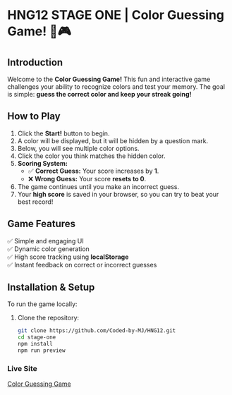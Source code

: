 # **HNG12 STAGE ONE | Color Guessing Game!** 🎨🎮

## **Introduction**

Welcome to the **Color Guessing Game!** This fun and interactive game challenges your ability to recognize colors and test your memory. The goal is simple: **guess the correct color and keep your streak going!**

## **How to Play**

1. Click the **Start!** button to begin.
2. A color will be displayed, but it will be hidden by a question mark.
3. Below, you will see multiple color options.
4. Click the color you think matches the hidden color.
5. **Scoring System:**
   - ✅ **Correct Guess:** Your score increases by **1**.
   - ❌ **Wrong Guess:** Your score **resets to 0**.
6. The game continues until you make an incorrect guess.
7. Your **high score** is saved in your browser, so you can try to beat your best record!

## **Game Features**

✅ Simple and engaging UI  
✅ Dynamic color generation  
✅ High score tracking using **localStorage**  
✅ Instant feedback on correct or incorrect guesses

## **Installation & Setup**

To run the game locally:

1. Clone the repository:
   ```sh
   git clone https://github.com/Coded-by-MJ/HNG12.git
   cd stage-one
   npm install
   npm run preview
   ```

### **Live Site**

[Color Guessing Game](https://mj-hng12-stage-one.netlify.app/)
